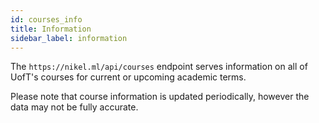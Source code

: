 ```yaml
---
id: courses_info
title: Information
sidebar_label: information
---
```


The `https://nikel.ml/api/courses` endpoint serves information on all of UofT's courses for current or upcoming academic terms.

Please note that course information is updated periodically, however the data may not be fully accurate.